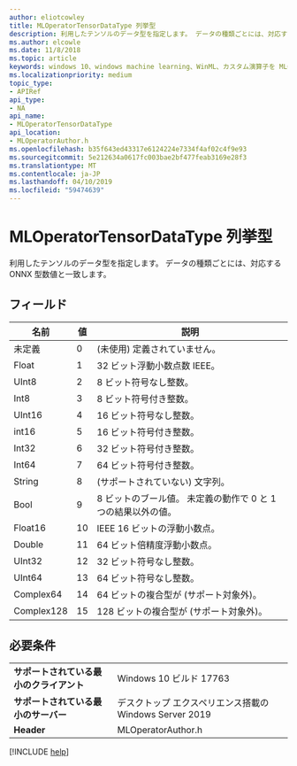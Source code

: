 ```yaml
---
author: eliotcowley
title: MLOperatorTensorDataType 列挙型
description: 利用したテンソルのデータ型を指定します。 データの種類ごとには、対応する ONNX 型数値と一致します。
ms.author: elcowle
ms.date: 11/8/2018
ms.topic: article
keywords: windows 10、windows machine learning、WinML、カスタム演算子を MLOperatorTensorDataType
ms.localizationpriority: medium
topic_type:
- APIRef
api_type:
- NA
api_name:
- MLOperatorTensorDataType
api_location:
- MLOperatorAuthor.h
ms.openlocfilehash: b35f643ed43317e6124224e7334f4af02c4f9e93
ms.sourcegitcommit: 5e212634a0617fc003bae2bf477feab3169e28f3
ms.translationtype: MT
ms.contentlocale: ja-JP
ms.lasthandoff: 04/10/2019
ms.locfileid: "59474639"
---
```

# <a name="mloperatortensordatatype-enum"></a>MLOperatorTensorDataType 列挙型

利用したテンソルのデータ型を指定します。 データの種類ごとには、対応する ONNX 型数値と一致します。

## <a name="fields"></a>フィールド

| 名前       | 値 | 説明                             |
|------------|-------|-----------------------------------------|
| 未定義  | 0     | (未使用) 定義されていません。                     |
| Float      | 1     | 32 ビット浮動小数点数 IEEE。             |
| UInt8      | 2     | 8 ビット符号なし整数。                 |
| Int8       | 3     | 8 ビット符号付き整数。                   |
| UInt16     | 4     | 16 ビット符号なし整数。                |
| int16      | 5     | 16 ビット符号付き整数。                  |
| Int32      | 6     | 32 ビット符号付き整数。                  |
| Int64      | 7     | 64 ビット符号付き整数。                  |
| String     | 8     | (サポートされていない) 文字列。                   |
| Bool       | 9     | 8 ビットのブール値。 未定義の動作で 0 と 1 つの結果以外の値。 |
| Float16    | 10    | IEEE 16 ビットの浮動小数点。             |
| Double     | 11    | 64 ビット倍精度浮動小数点。 |
| UInt32     | 12    | 32 ビット符号なし整数。                |
| UInt64     | 13    | 64 ビット符号なし整数。                |
| Complex64  | 14    | 64 ビットの複合型が (サポート対象外)。      |
| Complex128 | 15    | 128 ビットの複合型が (サポート対象外)。     |

## <a name="requirements"></a>必要条件

| | |
|-|-|
| **サポートされている最小のクライアント** | Windows 10 ビルド 17763 |
| **サポートされている最小のサーバー** | デスクトップ エクスペリエンス搭載の Windows Server 2019 |
| **Header** | MLOperatorAuthor.h |

[!INCLUDE [help](../includes/get-help.md)]
